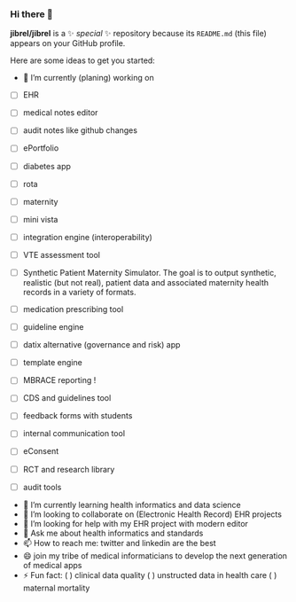 ### Hi there 👋


**jibrel/jibrel** is a ✨ _special_ ✨ repository because its `README.md` (this file) appears on your GitHub profile.

Here are some ideas to get you started:

- 🔭 I’m currently (planing) working on 
- [ ] EHR 
- [ ] medical notes editor 
- [ ] audit notes like github changes 
- [ ] ePortfolio
- [ ] diabetes app 
- [ ] rota
- [ ] maternity 
- [ ] mini vista 
- [ ] integration engine (interoperability) 
- [ ] VTE assessment tool 
- [ ] Synthetic Patient Maternity Simulator. The goal is to output synthetic, realistic (but not real), patient data and associated maternity health records in a variety of formats.
- [ ] medication prescribing tool 
- [ ] guideline engine 
- [ ] datix alternative (governance and risk) app 
- [ ] template engine
- [ ] MBRACE reporting !
- [ ] CDS and guidelines tool


- [ ] feedback forms with students
- [ ] internal communication tool
- [ ] eConsent
- [ ] RCT and research library
- [ ] audit tools 
- 🌱 I’m currently learning health informatics and data science 
- 👯 I’m looking to collaborate on (Electronic Health Record) EHR projects
- 🤔 I’m looking for help with my EHR project with modern editor 
- 💬 Ask me about health informatics and standards 
- 📫 How to reach me: twitter and linkedin are the best
- 😄 join my tribe of medical informaticians to develop the next generation of medical apps
- ⚡ Fun fact: ( ) clinical data quality 
              ( ) unstructed data in health care 
              ( ) maternal mortality 
